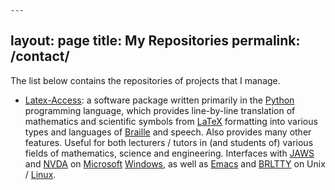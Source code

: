﻿	---
layout: page
title: My Repositories
permalink: /contact/
---

The list below contains the repositories of projects that I manage.
* [Latex-Access](https://github.com/SugarCaneNS/latex-access): a software package written primarily in the [Python](https://www.python.org) programming language, which provides line-by-line translation of mathematics and scientific symbols from [LaTeX](https://www.latex-project.org/www.latex-project.org/) formatting into various types and languages of [Braille](https://en.wikipedia.org/wiki/Braille) and speech.  Also provides many other features.  Useful for both lecturers / tutors in (and students of) various fields of mathematics, science and engineering.  Interfaces with [JAWS](https://www.freedomscientific.com/products/software/jaws/) and [NVDA](https://www.nvaccess.org/) on [Microsoft](https://www.microsoft.com/) [Windows](https://www.microsoft.com/windows/), as well as [Emacs](https://www.gnu.org/software/emacs/) and [BRLTTY](http://mielke.cc/brltty/) on Unix / [Linux](https://www.linuxfoundation.org/).